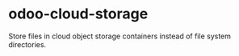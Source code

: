 # odoo-cloud-storage
Store files in cloud object storage containers instead of file system directories.
